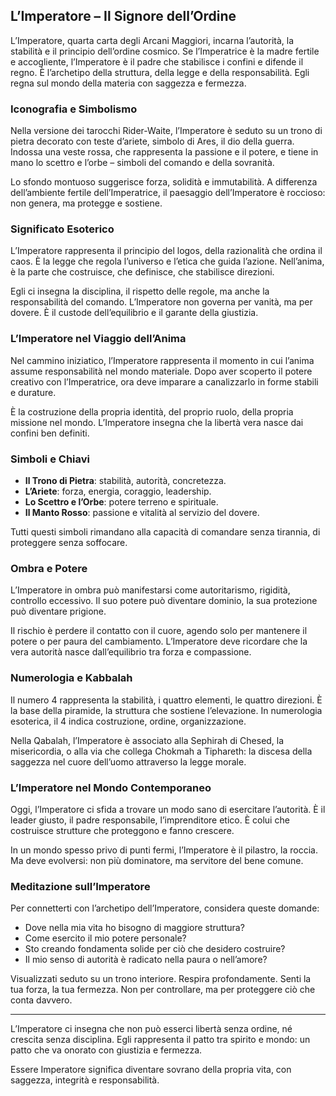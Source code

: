 ## L’Imperatore – Il Signore dell’Ordine

L’Imperatore, quarta carta degli Arcani Maggiori, incarna l’autorità, la stabilità e il principio dell’ordine cosmico. Se l’Imperatrice è la madre fertile e accogliente, l’Imperatore è il padre che stabilisce i confini e difende il regno. È l’archetipo della struttura, della legge e della responsabilità. Egli regna sul mondo della materia con saggezza e fermezza.

### Iconografia e Simbolismo

Nella versione dei tarocchi Rider-Waite, l’Imperatore è seduto su un trono di pietra decorato con teste d’ariete, simbolo di Ares, il dio della guerra. Indossa una veste rossa, che rappresenta la passione e il potere, e tiene in mano lo scettro e l’orbe – simboli del comando e della sovranità.

Lo sfondo montuoso suggerisce forza, solidità e immutabilità. A differenza dell’ambiente fertile dell’Imperatrice, il paesaggio dell’Imperatore è roccioso: non genera, ma protegge e sostiene.

### Significato Esoterico

L’Imperatore rappresenta il principio del logos, della razionalità che ordina il caos. È la legge che regola l’universo e l’etica che guida l’azione. Nell’anima, è la parte che costruisce, che definisce, che stabilisce direzioni.

Egli ci insegna la disciplina, il rispetto delle regole, ma anche la responsabilità del comando. L’Imperatore non governa per vanità, ma per dovere. È il custode dell’equilibrio e il garante della giustizia.

### L’Imperatore nel Viaggio dell’Anima

Nel cammino iniziatico, l’Imperatore rappresenta il momento in cui l’anima assume responsabilità nel mondo materiale. Dopo aver scoperto il potere creativo con l’Imperatrice, ora deve imparare a canalizzarlo in forme stabili e durature.

È la costruzione della propria identità, del proprio ruolo, della propria missione nel mondo. L’Imperatore insegna che la libertà vera nasce dai confini ben definiti.

### Simboli e Chiavi

- **Il Trono di Pietra**: stabilità, autorità, concretezza.
- **L’Ariete**: forza, energia, coraggio, leadership.
- **Lo Scettro e l’Orbe**: potere terreno e spirituale.
- **Il Manto Rosso**: passione e vitalità al servizio del dovere.

Tutti questi simboli rimandano alla capacità di comandare senza tirannia, di proteggere senza soffocare.

### Ombra e Potere

L’Imperatore in ombra può manifestarsi come autoritarismo, rigidità, controllo eccessivo. Il suo potere può diventare dominio, la sua protezione può diventare prigione.

Il rischio è perdere il contatto con il cuore, agendo solo per mantenere il potere o per paura del cambiamento. L’Imperatore deve ricordare che la vera autorità nasce dall’equilibrio tra forza e compassione.

### Numerologia e Kabbalah

Il numero 4 rappresenta la stabilità, i quattro elementi, le quattro direzioni. È la base della piramide, la struttura che sostiene l’elevazione. In numerologia esoterica, il 4 indica costruzione, ordine, organizzazione.

Nella Qabalah, l’Imperatore è associato alla Sephirah di Chesed, la misericordia, o alla via che collega Chokmah a Tiphareth: la discesa della saggezza nel cuore dell’uomo attraverso la legge morale.

### L’Imperatore nel Mondo Contemporaneo

Oggi, l’Imperatore ci sfida a trovare un modo sano di esercitare l’autorità. È il leader giusto, il padre responsabile, l’imprenditore etico. È colui che costruisce strutture che proteggono e fanno crescere.

In un mondo spesso privo di punti fermi, l’Imperatore è il pilastro, la roccia. Ma deve evolversi: non più dominatore, ma servitore del bene comune.

### Meditazione sull’Imperatore

Per connetterti con l’archetipo dell’Imperatore, considera queste domande:

- Dove nella mia vita ho bisogno di maggiore struttura?
- Come esercito il mio potere personale?
- Sto creando fondamenta solide per ciò che desidero costruire?
- Il mio senso di autorità è radicato nella paura o nell’amore?

Visualizzati seduto su un trono interiore. Respira profondamente. Senti la tua forza, la tua fermezza. Non per controllare, ma per proteggere ciò che conta davvero.

---

L’Imperatore ci insegna che non può esserci libertà senza ordine, né crescita senza disciplina. Egli rappresenta il patto tra spirito e mondo: un patto che va onorato con giustizia e fermezza.

Essere Imperatore significa diventare sovrano della propria vita, con saggezza, integrità e responsabilità.